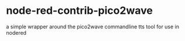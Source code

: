 # node-red-contrib-pico2wave
a simple wrapper around the pico2wave commandline tts tool for use in nodered
